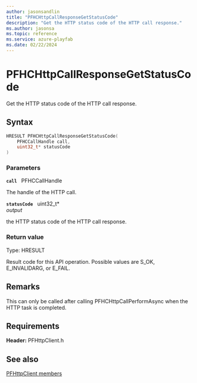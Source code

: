 ```yaml
---
author: jasonsandlin
title: "PFHCHttpCallResponseGetStatusCode"
description: "Get the HTTP status code of the HTTP call response."
ms.author: jasonsa
ms.topic: reference
ms.service: azure-playfab
ms.date: 02/22/2024
---
```


# PFHCHttpCallResponseGetStatusCode  

Get the HTTP status code of the HTTP call response.  

## Syntax  
  
```cpp
HRESULT PFHCHttpCallResponseGetStatusCode(  
    PFHCCallHandle call,  
    uint32_t* statusCode  
)  
```  
  
### Parameters  
  
**`call`** &nbsp; PFHCCallHandle  
  
The handle of the HTTP call.  
  
**`statusCode`** &nbsp; uint32_t*  
*output*  
  
the HTTP status code of the HTTP call response.  
  
  
### Return value
Type: HRESULT
  
Result code for this API operation. Possible values are S_OK, E_INVALIDARG, or E_FAIL.
  
## Remarks  
  
This can only be called after calling PFHCHttpCallPerformAsync when the HTTP task is completed.
  
## Requirements  
  
**Header:** PFHttpClient.h
  
## See also  
[PFHttpClient members](../pfhttpclient_members.md)  

  
  
